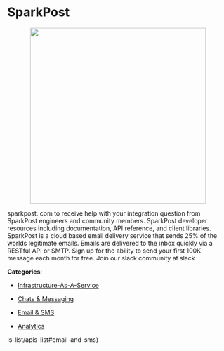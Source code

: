 # SparkPost
<p align="center">
    <img width="400" src="https://raw.githubusercontent.com/apis-list/apis-list/apis/sparkpost/logo_256x256.png" />
</p>

sparkpost. com to receive help with your integration question from SparkPost engineers and community members. SparkPost developer resources including documentation, API reference, and client libraries. SparkPost is a cloud based email delivery service that sends 25% of the worlds legitimate emails. Emails are delivered to the inbox quickly via a RESTful API or SMTP. Sign up for the ability to send your first 100K message each month for free.  Join our slack community at slack



**Categories**:

- [Infrastructure-As-A-Service](https://github.com/apis-list/apis-list#infrastructure-as-a-service)

- [Chats & Messaging](https://github.com/apis-list/apis-list#chats-and-messaging)

- [Email & SMS](https://github.com/apis-list/apis-list#email-and-sms)

- [Analytics](https://github.com/apis-list/apis-list#analytics)



is-list/apis-list#email-and-sms)



